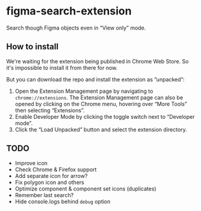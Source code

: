 # figma-search-extension

Search though Figma objects even in “View only” mode.

## How to install

We're waiting for the extension being published in Chrome Web Store. So it's impossible to install it from there for now.

But you can download the repo and install the extension as ”unpacked”:

1. Open the Extension Management page by navigating to `chrome://extensions`.
   The Extension Management page can also be opened by clicking on the Chrome menu, hovering over “More Tools” then selecting “Extensions”.
2. Enable Developer Mode by clicking the toggle switch next to “Developer mode”.
3. Click the “Load Unpacked” button and select the extension directory.

## TODO

- Improve icon
- Check Chrome & Firefox support
- Add separate icon for arrow?
- Fix polygon icon and others
- Optimize component & component set icons (duplicates)
- Remember last search?
- Hide console.logs behind `debug` option
